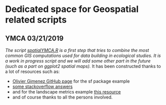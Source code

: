# Dedicated space for Geospatial related scripts

## YMCA 03/21/2019

*The script [spatialYMCA.R](https://github.com/AdrienneGast/R-scripts/blob/master/GIS/spatialYMCA.R) is a first step that tries to combine the most common GIS computations used for data building in ecological studies. It is a work in progress script and we will add some other part in the future (such as a part on ggplot2 spatial maps).*
It has been constructed thanks to a lot of resources such as:
* [Olivier Gimenez GitHub page](https://github.com/oliviergimenez/) for the sf package example
* [some stackoverflow answers](https://stackoverflow.com/questions/47116217/overlay-raster-layer-on-map-in-ggplot2-in-r)
* and for the landscape metrics example [this resource](http://j.p.rossi.free.fr/rpackages/ecpaysage/TD_Analyse_quanti_paysage.html#(1))
* and of course thanks to all the persons involved.
